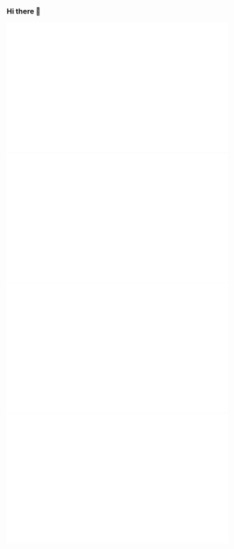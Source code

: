 ### Hi there 👋

<!--
**rumenvasilev/rumenvasilev** is a ✨ _special_ ✨ repository because its `README.md` (this file) appears on your GitHub profile.

Here are some ideas to get you started:

- 🔭 I’m currently working on ...
- 🌱 I’m currently learning ...
- 👯 I’m looking to collaborate on ...
- 🤔 I’m looking for help with ...
- 💬 Ask me about ...
- 📫 How to reach me: ...
- 😄 Pronouns: ...
- ⚡ Fun fact: ...
-->

![](https://raw.githubusercontent.com/rumenvasilev/github-stats/master/generated/overview.svg#gh-dark-mode-only)
![](https://raw.githubusercontent.com/rumenvasilev/github-stats/master/generated/overview.svg#gh-light-mode-only)
![](https://raw.githubusercontent.com/rumenvasilev/github-stats/master/generated/languages.svg#gh-dark-mode-only)
![](https://raw.githubusercontent.com/rumenvasilev/github-stats/master/generated/languages.svg#gh-light-mode-only)
